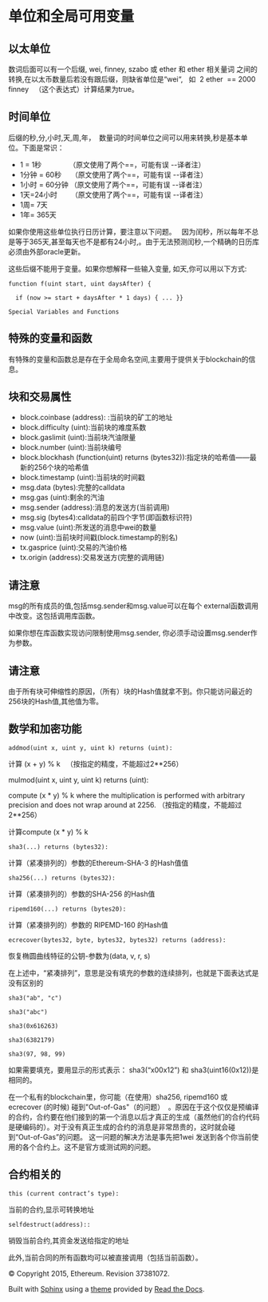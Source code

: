 # 单位和全局可用变量

## 以太单位

数词后面可以有一个后缀, wei, finney, szabo 或 ether 和 ether 相关量词 之间的转换,在以太币数量后若没有跟后缀，则缺省单位是“wei“,   如  2 ether  == 2000 finney   （这个表达式）计算结果为true。 

## 时间单位

后缀的秒,分,小时,天,周,年，  数量词的时间单位之间可以用来转换,秒是基本单位。下面是常识：

- 1 = 1秒              （原文使用了两个==，可能有误 --译者注）
- 1分钟 = 60秒     （原文使用了两个==，可能有误 --译者注）
- 1小时 = 60分钟 （原文使用了两个==，可能有误 --译者注）
- 1天=24小时       （原文使用了两个==，可能有误 --译者注）
- 1周= 7天
- 1年= 365天

如果你使用这些单位执行日历计算，要注意以下问题。   因为闰秒，所以每年不总是等于365天,甚至每天也不是都有24小时,。由于无法预测闰秒,一个精确的日历库必须由外部oracle更新。

这些后缀不能用于变量。如果你想解释一些输入变量, 如天,你可以用以下方式:

```
function f(uint start, uint daysAfter) {

  if (now >= start + daysAfter * 1 days) { ... }}

Special Variables and Functions
```

## 特殊的变量和函数

有特殊的变量和函数总是存在于全局命名空间,主要用于提供关于blockchain的信息。

## 块和交易属性

- block.coinbase (address): :当前块的矿工的地址
- block.difficulty (uint):当前块的难度系数
- block.gaslimit (uint):当前块汽油限量
- block.number (uint):当前块编号
- block.blockhash (function(uint) returns (bytes32)):指定块的哈希值——最新的256个块的哈希值
- block.timestamp (uint):当前块的时间戳
- msg.data (bytes):完整的calldata
- msg.gas (uint):剩余的汽油
- msg.sender (address):消息的发送方(当前调用)
- msg.sig (bytes4):calldata的前四个字节(即函数标识符)
- msg.value (uint):所发送的消息中wei的数量
- now (uint):当前块时间戳(block.timestamp的别名)
- tx.gasprice (uint):交易的汽油价格
- tx.origin (address):交易发送方(完整的调用链)

## 请注意

msg的所有成员的值,包括msg.sender和msg.value可以在每个 external函数调用中改变。这包括调用库函数。

如果你想在库函数实现访问限制使用msg.sender, 你必须手动设置msg.sender作为参数。

## 请注意

由于所有块可伸缩性的原因，（所有）块的Hash值就拿不到。你只能访问最近的256块的Hash值,其他值为零。

## 数学和加密功能

```
addmod(uint x, uint y, uint k) returns (uint):
```

计算 (x + y) % k   （按指定的精度，不能超过2**256）

mulmod(uint x, uint y, uint k) returns (uint):

compute (x * y) % k where the multiplication is performed with arbitrary precision and does not wrap around at 2256. （按指定的精度，不能超过2**256）

计算compute (x * y) % k 

```
sha3(...) returns (bytes32):
```

计算（紧凑排列的）参数的Ethereum-SHA-3 的Hash值值

```
sha256(...) returns (bytes32):
```

计算（紧凑排列的）参数的SHA-256 的Hash值

```
ripemd160(...) returns (bytes20):
```

计算（紧凑排列的）参数的 RIPEMD-160 的Hash值

```
ecrecover(bytes32, byte, bytes32, bytes32) returns (address):
```

恢复椭圆曲线特征的公钥-参数为(data, v, r, s)

在上述中，“紧凑排列”，意思是没有填充的参数的连续排列，也就是下面表达式是没有区别的

```
sha3("ab", "c")

sha3("abc")

sha3(0x616263)

sha3(6382179)

sha3(97, 98, 99)
```

如果需要填充，要用显示的形式表示： sha3(“x00x12”) 和 sha3(uint16(0x12))是相同的。

在一个私有的blockchain里，你可能（在使用）sha256, ripemd160 或 ecrecover (的时候) 碰到"Out-of-Gas"（的问题）  。原因在于这个仅仅是预编译的合约，合约要在他们接到的第一个消息以后才真正的生成（虽然他们的合约代码是硬编码的）。对于没有真正生成的合约的消息是非常昂贵的，这时就会碰到“Out-of-Gas”的问题。 这一问题的解决方法是事先把1wei 发送到各个你当前使用的各个合约上。这不是官方或测试网的问题。

## 合约相关的

```
this (current contract’s type):
```

当前的合约,显示可转换地址

```
selfdestruct(address)::
```

销毁当前合约,其资金发送给指定的地址

此外,当前合同的所有函数均可以被直接调用（包括当前函数）。

© Copyright 2015, Ethereum. Revision 37381072.

Built with [Sphinx](http://sphinx-doc.org/) using a [theme](https://github.com/snide/sphinx_rtd_theme) provided by [Read the Docs](https://readthedocs.org/).
